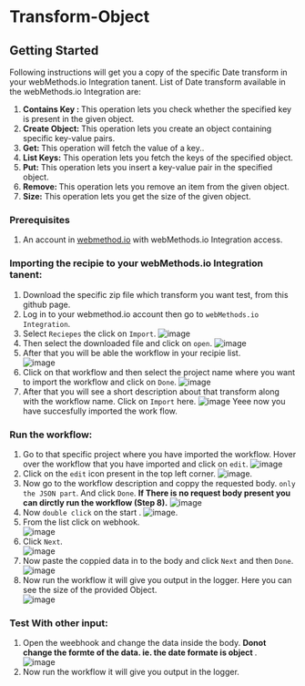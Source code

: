 # Transform-Object

## Getting Started
Following instructions will get you a copy of the specific Date transform in your webMethods.io Integration tanent.
List of Date transform available in the webMethods.io Integration are:
1. <b> Contains Key : </b>This operation lets you check whether the specified key is present in the given object.
2. <b> Create Object: </b>This operation lets you create an object containing specific key-value pairs.
3. <b> Get: </b>This operation will fetch the value of a key..
4. <b> List Keys:</b> This operation lets you fetch the keys of the specified object.
5. <b> Put:</b> This operation lets you insert a key-value pair in the specified object.
6. <b> Remove: </b>This operation lets you remove an item from the given object.
7. <b> Size:</b> This operation lets you get the size of the given object.

### Prerequisites
1. An account in [webmethod.io](https://www.softwareag.cloud/site/product/webmethods-io-integration.html) with webMethods.io Integration access.

### Importing the recipie to your webMethods.io Integration tanent:
1. Download the specific zip file which transform you want test, from this github page.
2. Log in to your webmethod.io account then go to `webMethods.io Integration`.
3. Select `Reciepes` the click on `Import`.
![image](https://user-images.githubusercontent.com/60179170/88805095-5d798500-d1cc-11ea-97de-dec146247ecc.png)
4. Then select the downloaded file and click on `open`.
![image](https://user-images.githubusercontent.com/60179170/88961817-2b971a00-d2c3-11ea-881f-2df53ac0a1ec.png)
5. After that you will be able the workflow in your recipie list.<br/>
![image](https://user-images.githubusercontent.com/60179170/88919083-236db900-d288-11ea-8748-0df58c9ef64f.png)
6. Click on that workflow and then select the project name where you want to import the workflow and click on `Done`.
![image](https://user-images.githubusercontent.com/60179170/88805882-5737d880-d1cd-11ea-8414-17324e86dcd6.png)
7. After that you will see a short description about that transform along with the workflow name. Click on `Import` here.
![image](https://user-images.githubusercontent.com/60179170/88961926-52ede700-d2c3-11ea-8e43-957edd7a0db5.png)
Yeee now you have succesfully imported the work flow.

### Run the workflow:
1. Go to that specific project where you have imported the workflow. Hover over the workflow that you have imported and click on `edit`.
![image](https://user-images.githubusercontent.com/60179170/88961999-6dc05b80-d2c3-11ea-8f9c-662d05e820c7.png)
2. Click on the `edit` icon present in the top left corner.
![image](https://user-images.githubusercontent.com/60179170/88808530-a29fb600-d1d0-11ea-90e1-d4efeebfe853.png).
3. Now go to the workflow description and coppy the requested body. `only the JSON part`. And click `Done`. <b> If There is no request body present you can dirctly run the workflow (Step 8).</b>
![image](https://user-images.githubusercontent.com/60179170/88962061-83ce1c00-d2c3-11ea-899b-667de76e0b3d.png)
4. Now `double click` on the start .
![image](https://user-images.githubusercontent.com/60179170/88809305-9700bf00-d1d1-11ea-91a2-235dfaf46578.png).
5. From the list click on webhook.<br/>
![image](https://user-images.githubusercontent.com/60179170/88810663-49855180-d1d3-11ea-914e-09f501278c2f.png)
6. Click `Next`.<br/>
![image](https://user-images.githubusercontent.com/60179170/88910377-05995780-d27a-11ea-99cc-b472dac0f0ef.png)
7. Now paste the coppied data in to the body and click `Next` and then `Done`.
![image](https://user-images.githubusercontent.com/60179170/88962322-e6bfb300-d2c3-11ea-94a2-98e986778d98.png)
8. Now run the workflow it will give you output in the logger. Here you can see the size of the provided Object.<br/>
![image](https://user-images.githubusercontent.com/60179170/88962397-02c35480-d2c4-11ea-8384-a5fcf12de7d7.png)

### Test With other input:
1. Open the weebhook and change the data inside the body. <b> Donot change  the formte of the data. ie. the date formate is object </b>.<br/>
![image](https://user-images.githubusercontent.com/60179170/88962560-3aca9780-d2c4-11ea-8f76-a92f35ef37e2.png)
2.  Now run the workflow it will give you output in the logger. 

